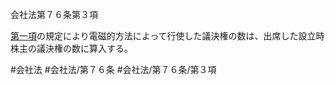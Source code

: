 会社法第７６条第３項

[第一項](会社法＿＿＿＿第７６条第１項)の規定により電磁的方法によって行使した議決権の数は、出席した設立時株主の議決権の数に算入する。

#会社法
#会社法/第７６条
#会社法/第７６条/第３項
